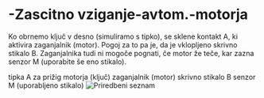 # -Zascitno vziganje-avtom.-motorja
Ko obrnemo ključ v desno (simuliramo s tipko), se sklene kontakt A, ki aktivira zaganjalnik (motor). Pogoj za to pa je, da je vklopljeno skrivno stikalo B. Zaganjalnika tudi ni mogoče pognati, če motor že teče, kar zazna senzor M (uporabite še eno stikalo).


tipka A za prižig motorja (ključ)
zaganjalnik (motor)
skrivno stikalo B
senzor M (uporabljeno stikalo)
![Priredbeni seznam](https://github.com/peteln123/-Za-itno-v-iganje-avtom.-motorja/blob/main/begoluka.png?raw=true)

